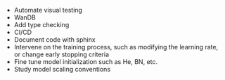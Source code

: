 - Automate visual testing
- WanDB
- Add type checking
- CI/CD
- Document code with sphinx
- Intervene on the training process, such as modifying the learning rate, or change early stopping criteria
- Fine tune model initialization such as He, BN, etc.
- Study model scaling conventions
